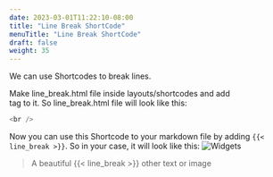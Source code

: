 ```yaml
---
date: 2023-03-01T11:22:10-08:00
title: "Line Break ShortCode"
menuTitle: "Line Break ShortCode"
draft: false
weight: 35
---
```


We can use Shortcodes to break lines.

Make line_break.html file inside layouts/shortcodes and add <br /> tag to it. So line_break.html file will look like this:
```php
<br />
```

Now you can use this Shortcode to your markdown file by adding `{{< line_break >}}`. So in your case, it will look like this:
![Widgets](/hugo/line_break.png)

> A beautiful {{< line_break >}} other text or image




